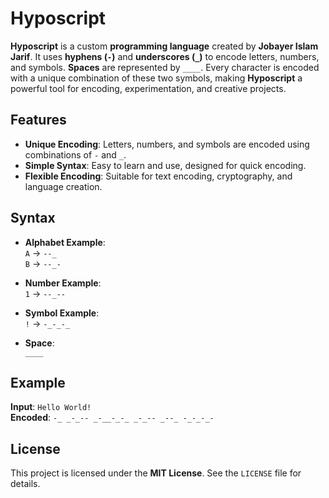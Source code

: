 # **Hyposcript**

**Hyposcript** is a custom **programming language** created by **Jobayer Islam Jarif**. It uses **hyphens (`-`)** and **underscores (`_`)** to encode letters, numbers, and symbols. **Spaces** are represented by `____`. Every character is encoded with a unique combination of these two symbols, making **Hyposcript** a powerful tool for encoding, experimentation, and creative projects.

## **Features**
- **Unique Encoding**: Letters, numbers, and symbols are encoded using combinations of `-` and `_`.
- **Simple Syntax**: Easy to learn and use, designed for quick encoding.
- **Flexible Encoding**: Suitable for text encoding, cryptography, and language creation.

## **Syntax**
- **Alphabet Example**:  
  `A` → `--_`  
  `B` → `--_-`

- **Number Example**:  
  `1` → `--_--`

- **Symbol Example**:  
  `!` → `-_-_-_`

- **Space**:  
  `____`

## **Example**
**Input**: `Hello World!`  
**Encoded**: `-_ _-_-- _-__-_-_ _-_-- _--_ -_-_-_-`

## **License**
This project is licensed under the **MIT License**. See the `LICENSE` file for details.
